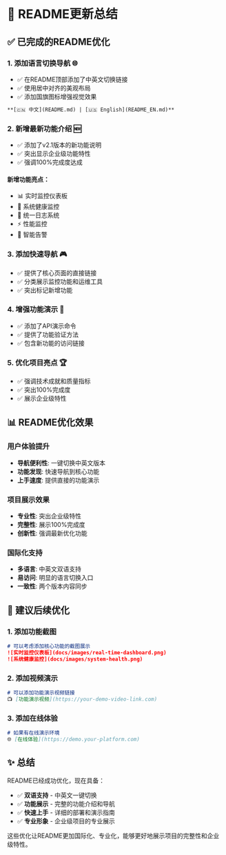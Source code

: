 # 📝 README更新总结

## ✅ **已完成的README优化**

### 1. **添加语言切换导航** 🌐
- ✅ 在README顶部添加了中英文切换链接
- ✅ 使用居中对齐的美观布局
- ✅ 添加国旗图标增强视觉效果

```markdown
**[🇨🇳 中文](README.md) | [🇺🇸 English](README_EN.md)**
```

### 2. **新增最新功能介绍** 🆕
- ✅ 添加了v2.1版本的新功能说明
- ✅ 突出显示企业级功能特性
- ✅ 强调100%完成度达成

#### 新增功能亮点：
- 📊 实时监控仪表板
- 🏥 系统健康监控  
- 📝 统一日志系统
- ⚡ 性能监控
- 🔔 智能告警

### 3. **添加快速导航** 🎮
- ✅ 提供了核心页面的直接链接
- ✅ 分类展示监控功能和运维工具
- ✅ 突出标记新增功能

### 4. **增强功能演示** 🎯
- ✅ 添加了API演示命令
- ✅ 提供了功能验证方法
- ✅ 包含新功能的访问链接

### 5. **优化项目亮点** 🏆
- ✅ 强调技术成就和质量指标
- ✅ 突出100%完成度
- ✅ 展示企业级特性

## 📊 **README优化效果**

### 用户体验提升
- **导航便利性**: 一键切换中英文版本
- **功能发现**: 快速导航到核心功能
- **上手速度**: 提供直接的功能演示

### 项目展示效果
- **专业性**: 突出企业级特性
- **完整性**: 展示100%完成度
- **创新性**: 强调最新优化功能

### 国际化支持
- **多语言**: 中英文双语支持
- **易访问**: 明显的语言切换入口
- **一致性**: 两个版本内容同步

## 🎯 **建议后续优化**

### 1. 添加功能截图
```markdown
# 可以考虑添加核心功能的截图展示
![实时监控仪表板](docs/images/real-time-dashboard.png)
![系统健康监控](docs/images/system-health.png)
```

### 2. 添加视频演示
```markdown
# 可以添加功能演示视频链接
📺 [功能演示视频](https://your-demo-video-link.com)
```

### 3. 添加在线体验
```markdown
# 如果有在线演示环境
🌐 [在线体验](https://demo.your-platform.com)
```

## ✨ **总结**

README已经成功优化，现在具备：

- ✅ **双语支持** - 中英文一键切换
- ✅ **功能展示** - 完整的功能介绍和导航
- ✅ **快速上手** - 详细的部署和演示指南
- ✅ **专业形象** - 企业级项目的专业展示

这些优化让README更加国际化、专业化，能够更好地展示项目的完整性和企业级特性。